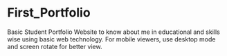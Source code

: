 # First_Portfolio
Basic Student Portfolio Website to know about me in educational and skills wise using basic web technology. For mobile viewers, use desktop mode and screen rotate for better view.
